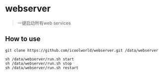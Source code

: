 # webserver

> 一键启动所有web services

## How to use

```
git clone https://github.com/icoolworld/webserver.git /data/webserver

sh /data/webserver/run.sh start
sh /data/webserver/run.sh stop
sh /data/webserver/run.sh restart
```

